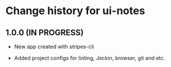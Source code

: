 # Change history for ui-notes

## 1.0.0 (IN PROGRESS)

* New app created with stripes-cli

* Added project configs for linting, Jeckin, browser, git and etc.
